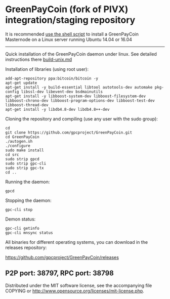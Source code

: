 GreenPayCoin (fork of PIVX) integration/staging repository
======================================


It is recommended [use the shell script](https://github.com/gpcproject/gpcinstall) to install a GreenPayCoin Masternode on a Linux server running Ubuntu 14.04 or 16.04

***

Quick installation of the GreenPayCoin daemon under linux. See detailed instructions there [build-unix.md](build-unix.md)

Installation of libraries (using root user):

    add-apt-repository ppa:bitcoin/bitcoin -y
    apt-get update
    apt-get install -y build-essential libtool autotools-dev automake pkg-config libssl-dev libevent-dev bsdmainutils
    apt-get install -y libboost-system-dev libboost-filesystem-dev libboost-chrono-dev libboost-program-options-dev libboost-test-dev libboost-thread-dev
    apt-get install -y libdb4.8-dev libdb4.8++-dev

Cloning the repository and compiling (use any user with the sudo group):

    cd
    git clone https://github.com/gpcproject/GreenPayCoin.git
    cd GreenPayCoin
    ./autogen.sh
    ./configure
    sudo make install
    cd src
    sudo strip gpcd
    sudo strip gpc-cli
    sudo strip gpc-tx
    cd ..

Running the daemon:

    gpcd

Stopping the daemon:

    gpc-cli stop

Demon status:

    gpc-cli getinfo
    gpc-cli mnsync status

All binaries for different operating systems, you can download in the releases repository:

https://github.com/gpcproject/GreenPayCoin/releases

P2P port: 38797, RPC port: 38798
-
Distributed under the MIT software license, see the accompanying file COPYING or http://www.opensource.org/licenses/mit-license.php.
